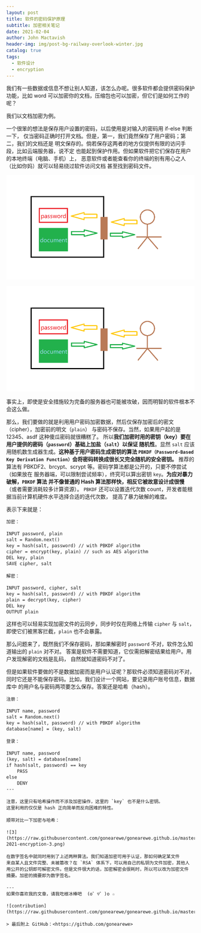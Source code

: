 ```yaml
---
layout: post
title: 软件的密码保护原理
subtitle: 加密相关笔记
date: 2021-02-04
author: John Mactavish
header-img: img/post-bg-railway-overlook-winter.jpg
catalog: true
tags:
  - 软件设计
  - encryption
---
```


我们有一些数据或信息不想让别人知道，该怎么办呢。很多软件都会提供密码保护
功能，比如 word 可以加密你的文档，压缩包也可以加密，但它们是如何工作的呢？

我们以文档加密为例。

一个很笨的想法是保存用户设置的密码，以后使用是对输入的密码用 if-else 判断一下，
仅当密码正确时打开文档。但是，第一，我们竟然保存了用户密码；第二，我们的文档还是
明文保存的。倘若保存这两者的地方仅提供有限的访问手段，比如云端服务器，说不定
也能起到保护作用。但如果软件把它们保存在用户的本地终端（电脑、手机）上，
恶意软件或者能查看你的终端的别有用心之人（比如你妈）就可以轻易绕过软件访问文档
甚至找到密码文件。

![1](https://raw.githubusercontent.com/gonearewe/gonearewe.github.io/master/img/post-2021-encryption-1.png)

![2](https://raw.githubusercontent.com/gonearewe/gonearewe.github.io/master/img/post-2021-encryption-1.png)

事实上，即使是安全措施较为完备的服务器也可能被攻破，因而明智的软件根本不会这么做。

那么，我们要做的就是利用用户密码加密数据，然后仅保存加密后的密文（cipher），加密前的明文（`plain`）
与密码不保存。当然，如果用户起的是 12345、asdf 这种傻瓜密码就很糟糕了。
所以**我们加密时用的密钥（key）要在用户提供的密码（`password`）基础上加盐（`salt`）以保证
随机性**。显然 `salt` 应该用随机数生成器生成。**这种基于用户密码生成密钥的算法 `PBKDF（Password-Based Key Derivation Function）`会将密码转换成很长又完全随机的安全密钥。**
推荐的算法有 PBKDF2、brcypt、scrypt 等。密码学算法都是公开的，只要不停尝试（如果放在
服务器端，可以限制尝试频率），终究可以算出密钥 `key`。**为应对暴力破解，`PBKDF` 算法
并不像普通的 Hash 算法那样快，相反它被故意设计成很慢**（或者需要消耗较多计算资源）。
`PBKDF` 还可以设置迭代次数 count，开发者能根据当前计算机硬件水平选择合适的迭代次数，
提高了暴力破解的难度。

表示下来就是：

```
加密：

INPUT password, plain
salt = Random.next()
key = hash(salt, password) // with PBKDF algorithm
cipher = encrypt(key, plain) // such as AES algorithm
DEL key, plain
SAVE cipher, salt

解密：

INPUT password, cipher, salt
key = hash(salt, password) // with PBKDF algorithm
plain = decrypt(key, cipher)
DEL key
OUTPUT plain
```

这样也可以轻易实现加密文件的云同步，同步时仅在网络上传输 `cipher` 与 `salt`，
即使它们被黑客拦截，`plain` 也不会暴露。

那么问题来了，既然我们不保存密码，那如果解密时 `password` 不对，软件怎么知道输出的 `plain` 对不对。
答案是软件不需要知道，它仅需把解密结果给用户。用户发现解密的文档是乱码，
自然就知道密码不对了。

但是如果软件要做的不是数据加密而是用户认证呢？那软件必须知道密码对不对，
同时它还是不能保存密码。比如，我们设计一个网站，要记录用户账号信息，数据库中
的用户名与密码两项要怎么保存。答案还是哈希（hash）。

```
注册：

INPUT name, password
salt = Random.next()
key = hash(salt, password) // with PBKDF algorithm
database[name] = (key, salt)

登录：

INPUT name, password
(key, salt) = database[name]
if hash(salt, password) == key
    PASS
else 
    DENY
---

注意，这里只有哈希操作而不涉及加密操作，这里的 `key` 也不是什么密钥。
这里利用的仅仅是 hash 正向简单而反向困难的特性。

顺带对比一下加密与哈希：

![3](https://raw.githubusercontent.com/gonearewe/gonearewe.github.io/master/img/post-2021-encryption-3.png)

在数字签名中就同时用到了上述两种算法。我们知道加密可用于认证，那如何确定某文件
来自某人且文件完整、未被篡改？在 `RSA` 体系下，可以用自己的私钥为文件加密，其他人
用公开的公钥即可解密文件。但是文件很大的话，加密解密会很耗时，所以可以改为加密文件
摘要。加密的摘要即为数字签名。

---
如果你喜欢我的文章，请我吃根冰棒吧  (o゜▽゜)o ☆

![contribution](https://raw.githubusercontent.com/gonearewe/gonearewe.github.io/master/img/contribution.jpg)

> 最后附上 GitHub：<https://github.com/gonearewe>
